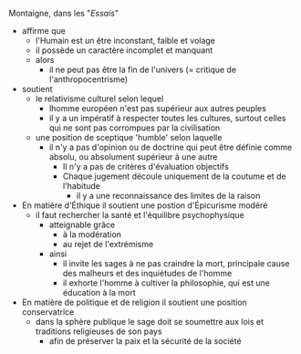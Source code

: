 Montaigne, dans les "*Essais*"
- affirme que 
  - l'Humain est un être inconstant, faible et volage
  - il possède un caractère incomplet et manquant 
  - alors
    - il ne peut pas être la fin de l'univers (= critique de l'anthropocentrisme)
- soutient
  - le relativisme culturel selon lequel
    - lhomme européen n'est pas supérieur aux autres peuples
    - il y a un impératif à respecter toutes les cultures, surtout celles qui ne sont pas corrompues par la civilisation
  - une position de sceptique 'humble' selon laquelle
    - il n'y a pas d'opinion ou de doctrine qui peut être définie comme absolu, ou absolument supérieur à une autre
      - Il n'y a pas de critères d'évaluation objectifs
      - Chaque jugement découle uniquement de la coutume et de l'habitude
        - il y a une reconnaissance des limites de la raison
- En matière d'Éthique il soutient une postion d'Épicurisme modéré
  - il faut rechercher la santé et l'équilibre psychophysique
    - atteignable grâce
      - à la modération
      - au rejet de l'extrémisme
    - ainsi
      - il invite les sages à ne pas craindre la mort, principale cause des malheurs et des inquiétudes de l'homme
      - il exhorte l'homme à cultiver la philosophie, qui est une éducation à la mort   
- En matière de politique et de religion il soutient une position conservatrice
  - dans la sphère publique le sage doit se soumettre aux lois et traditions religieuses de son pays
    - afin de préserver la paix et la sécurité de la société   
        
